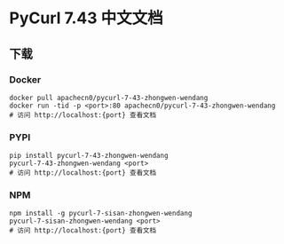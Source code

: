 # PyCurl 7.43 中文文档

## 下载

### Docker

```
docker pull apachecn0/pycurl-7-43-zhongwen-wendang
docker run -tid -p <port>:80 apachecn0/pycurl-7-43-zhongwen-wendang
# 访问 http://localhost:{port} 查看文档
```

### PYPI

```
pip install pycurl-7-43-zhongwen-wendang
pycurl-7-43-zhongwen-wendang <port>
# 访问 http://localhost:{port} 查看文档
```

### NPM

```
npm install -g pycurl-7-sisan-zhongwen-wendang
pycurl-7-sisan-zhongwen-wendang <port>
# 访问 http://localhost:{port} 查看文档
```